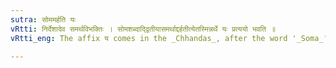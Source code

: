 ```yaml
---
sutra: सोममर्हति यः
vRtti: निर्देशादेव समर्थविभक्तिः । सोमशब्दाद्द्वितीयासमर्थाद्दर्हतीत्येतस्मिन्नर्थे यः प्रत्ययो भवति ॥
vRtti_eng: The affix य comes in the _Chhandas_, after the word '_Soma_', in the second case in construction, when the sense is that of 'who deserves that'.

---
```

